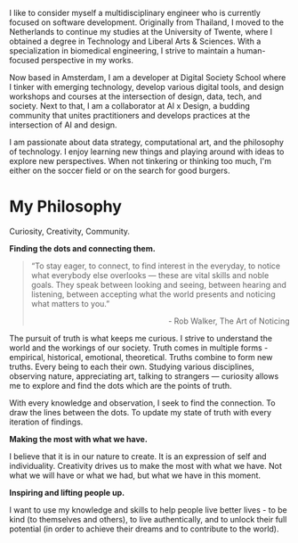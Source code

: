 I like to consider myself a multidisciplinary engineer who is currently focused on software development. Originally from Thailand, I moved to the Netherlands to continue my studies at the University of Twente, where I obtained a degree in Technology and Liberal Arts & Sciences. With a specialization in biomedical engineering, I strive to maintain a human-focused perspective in my works.  
 
Now based in Amsterdam, I am a developer at Digital Society School where I tinker with emerging technology, develop various digital tools, and design workshops and courses at the intersection of design, data, tech, and society. Next to that, I am a collaborator at AI x Design, a budding community that unites practitioners and develops practices at the intersection of AI and design.  
 
I am passionate about data strategy, computational art, and the philosophy of technology. I enjoy learning new things and playing around with ideas to explore new perspectives. When not tinkering or thinking too much, I'm either on the soccer field or on the search for good burgers. 

# My Philosophy

Curiosity, Creativity, Community.

**Finding the dots and connecting them.**

> “To stay eager, to connect, to find interest in the everyday, to notice what everybody else overlooks — these are vital skills and noble goals. They speak between looking and seeing, between hearing and listening, between accepting what the world presents and noticing what matters to you.”  
> <p align="right">- Rob Walker, The Art of Noticing</p>

The pursuit of truth is what keeps me curious. I strive to understand the world and the workings of our society. Truth comes in multiple forms - empirical, historical, emotional, theoretical. Truths combine to form new truths. Every being to each their own. Studying various disciplines, observing nature, appreciating art, talking to strangers — curiosity allows me to explore and find the dots which are the points of truth. 

With every knowledge and observation, I seek to find the connection. To draw the lines between the dots. To update my state of truth with every iteration of findings.

**Making the most with what we have.**

I believe that it is in our nature to create. It is an expression of self and individuality. Creativity drives us to make the most with what we have. Not what we will have or what we had, but what we have in this moment.

**Inspiring and lifting people up.**

I want to use my knowledge and skills to help people live better lives - to be kind (to themselves and others), to live authentically, and to unlock their full potential (in order to achieve their dreams and to contribute to the world).
